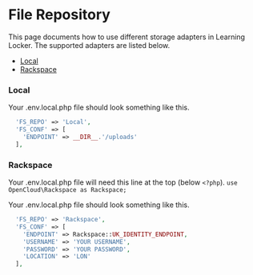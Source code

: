 # File Repository
This page documents how to use different storage adapters in Learning Locker. The supported adapters are listed below.

- [Local](#local)
- [Rackspace](#rackspace)

### Local
Your .env.local.php file should look something like this.
```php
  'FS_REPO' => 'Local',
  'FS_CONF' => [
    'ENDPOINT' => __DIR__.'/uploads'
  ],
```

### Rackspace
Your .env.local.php file will need this line at the top (below `<?php`).
`use OpenCloud\Rackspace as Rackspace;`

Your .env.local.php file should look something like this.
```php
  'FS_REPO' => 'Rackspace',
  'FS_CONF' => [
    'ENDPOINT' => Rackspace::UK_IDENTITY_ENDPOINT,
    'USERNAME' => 'YOUR USERNAME',
    'PASSWORD' => 'YOUR PASSWORD',
    'LOCATION' => 'LON'
  ],
```
